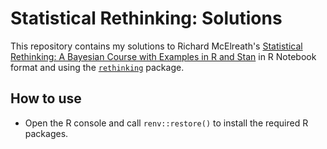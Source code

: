 # Statistical Rethinking: Solutions

This repository contains my solutions to Richard McElreath's [Statistical Rethinking: A Bayesian Course with Examples in R and Stan](https://github.com/rmcelreath/stat_rethinking_2020) in R Notebook format and using the [`rethinking`](https://github.com/rmcelreath/rethinking) package.

## How to use

* Open the R console and call `renv::restore()` to install the required R packages.
